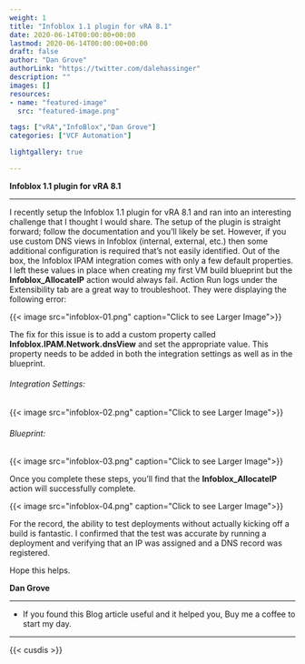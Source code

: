 ```yaml
---
weight: 1
title: "Infoblox 1.1 plugin for vRA 8.1"
date: 2020-06-14T00:00:00+00:00
lastmod: 2020-06-14T00:00:00+00:00
draft: false
author: "Dan Grove"
authorLink: "https://twitter.com/dalehassinger"
description: ""
images: []
resources:
- name: "featured-image"
  src: "featured-image.png"

tags: ["vRA","InfoBlox","Dan Grove"]
categories: ["VCF Automation"]

lightgallery: true

---
```


**Infoblox 1.1 plugin for vRA 8.1**

<!--more-->

---

I recently setup the Infoblox 1.1 plugin for vRA 8.1 and ran into an interesting challenge that I thought I would share. The setup of the plugin is straight forward; follow the documentation and you’ll likely be set. However, if you use custom DNS views in Infoblox (internal, external, etc.) then some additional configuration is required that’s not easily identified. Out of the box, the Infoblox IPAM integration comes with only a few default properties. I left these values in place when creating my first VM build blueprint but the **Infoblox_AllocateIP** action would always fail. Action Run logs under the Extensibility tab are a great way to troubleshoot. They were displaying the following error:

{{< image src="infoblox-01.png" caption="Click to see Larger Image">}}  

The fix for this issue is to add a custom property called **Infoblox.IPAM.Network.dnsView** and set the appropriate value. This property needs to be added in both the integration settings as well as in the blueprint.

###### Integration Settings:

{{< image src="infoblox-02.png" caption="Click to see Larger Image">}}  

###### Blueprint:

{{< image src="infoblox-03.png" caption="Click to see Larger Image">}}  

Once you complete these steps, you’ll find that the **Infoblox_AllocateIP** action will successfully complete.

{{< image src="infoblox-04.png" caption="Click to see Larger Image">}}  

For the record, the ability to test deployments without actually kicking off a build is fantastic. I confirmed that the test was accurate by running a deployment and verifying that an IP was assigned and a DNS record was registered.

Hope this helps.

**Dan Grove**

---

* If you found this Blog article useful and it helped you, Buy me a coffee to start my day.  

<center>
<script type="text/javascript" src="https://cdnjs.buymeacoffee.com/1.0.0/button.prod.min.js" data-name="bmc-button" data-slug="dalehassinger" data-color="#FFDD00" data-emoji=""  data-font="Cookie" data-text="Buy me a coffee" data-outline-color="#000000" data-font-color="#000000" data-coffee-color="#ffffff" ></script>
</center>

---

{{< cusdis >}}